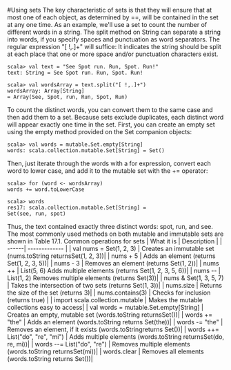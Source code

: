 #Using sets
The key characteristic of sets is that they will ensure that at most one of each object, as determined
by ==, will be contained in the set at any one time. As an example, we'll use a set to count the number
of different words in a string.
The split method on String can separate a string into words, if you specify spaces and punctuation as
word separators. The regular expression "[ !,.]+" will suffice: It indicates the string should be split at
each place that one or more space and/or punctuation characters exist.

```
scala> val text = "See Spot run. Run, Spot. Run!"
text: String = See Spot run. Run, Spot. Run!

scala> val wordsArray = text.split("[ !,.]+")
wordsArray: Array[String]
= Array(See, Spot, run, Run, Spot, Run)
```

To count the distinct words, you can convert them to the same case and then add them to a set. Because
sets exclude duplicates, each distinct word will appear exactly one time in the set.
First, you can create an empty set using the empty method provided on the Set companion objects:
```
scala> val words = mutable.Set.empty[String]
words: scala.collection.mutable.Set[String] = Set()
```
Then, just iterate through the words with a for expression, convert each word to lower case, and add it
to the mutable set with the += operator:
```
scala> for (word <- wordsArray)
words += word.toLowerCase

scala> words
res17: scala.collection.mutable.Set[String] =
Set(see, run, spot)
```
Thus, the text contained exactly three distinct words: spot, run, and see. The most commonly used
methods on both mutable and immutable sets are shown in Table 17.1.
Common operations for sets
| What it is | Description |
| ------| ------------- |
| val nums = Set(1, 2, 3) | Creates an immutable set (nums.toString returnsSet(1, 2, 3))|
| nums + 5 | Adds an element (returns Set(1, 2, 3, 5))|
| nums - 3 | Removes an element (returns Set(1, 2))|
| nums ++ | List(5, 6) Adds multiple elements (returns Set(1, 2, 3, 5, 6))|
| nums -- | List(1, 2) Removes multiple elements (returns Set(3))|
| nums & Set(1, 3, 5, 7) | Takes the intersection of two sets (returns Set(1, 3))|
| nums.size | Returns the size of the set (returns 3)|
| nums.contains(3) | Checks for inclusion (returns true) |
| import scala.collection.mutable | Makes the mutable collections easy to access|
| val words = mutable.Set.empty[String] | Creates an empty, mutable set (words.toString returnsSet())|
| words += "the" | Adds an element (words.toString returns Set(the))|
| words -= "the" | Removes an element, if it exists (words.toStringreturns Set())|
| words ++= List("do", "re", "mi") | Adds multiple elements (words.toString returnsSet(do, re, mi))|
| words --= List("do", "re") | Removes multiple elements (words.toString returnsSet(mi))|
| words.clear | Removes all elements (words.toString returns Set())|
```